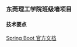 ### 东莞理工学院班级墙项目

#### 技术要点
[Spring Boot 官方文档](https://docs.spring.io/spring-boot/docs/current/reference/htmlsingle/#boot-documentation-about)